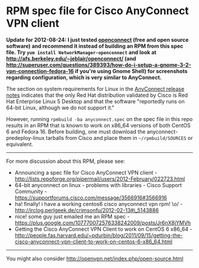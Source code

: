# RPM spec file for Cisco AnyConnect VPN client

**Update for 2012-08-24: I just tested [openconnect][] (free and open source software) and recommend it instead of building an RPM from this spec file.  Try `yum install NetworkManager-openconnect` and look at http://afs.berkeley.edu/~jeblair/openconnect/ (and http://superuser.com/questions/389393/how-do-i-setup-a-gnome-3-2-vpn-connection-fedora-16 if you're using Gnome Shell) for screenshots regarding configuration, which is very similar to AnyConnect.**

The section on system requirements for Linux in the [AnyConnect release notes][1] indicates that the only Red Hat distribution validated by Cisco is Red Hat Enterprise Linux 5 Desktop and that the software "reportedly runs on 64-bit Linux, although we do not support it."

However, running `rpmbuild -ba anyconnect.spec` on the spec file in this repo results in an RPM that is known to work on x86_64 versions of both CentOS 6 and Fedora 16.  Before building, one must download the anyconnect-predeploy-linux tarballs from Cisco and place them in `~/rpmbuild/SOURCES` or equivalent.

[1]: http://www.cisco.com/en/US/docs/security/vpn_client/anyconnect/anyconnect30/release/notes/anyconnect30rn.html#wp949967

---

For more discussion about this RPM, please see:

* Announcing a spec file for Cisco AnyConnect VPN client - http://lists.repoforge.org/pipermail/users/2012-February/022723.html
* 64-bit anyconnect on linux - problems with libraries - Cisco Support Community - https://supportforums.cisco.com/message/3566916#3566916
* ha! finally! i have a working centos6 cisco anyconnect vpn rpm! \o/ - http://irclog.perlgeek.de/crimsonfu/2012-02-13#i_5143886
* nice! some guy just emailed me an RPM spec - https://plus.google.com/107770072576338242009/posts/Jr6nX8jYMVh
* Getting the Cisco AnyConnect VPN Client to work on CentOS 6 x86_64 - http://people.fas.harvard.edu/~pdurbin/blog/2011/09/15/getting-the-cisco-anyconnect-vpn-client-to-work-on-centos-6-x86_64.html

---

You might also consider http://openvpn.net/index.php/open-source.html

[openconnect]: http://www.infradead.org/openconnect/

